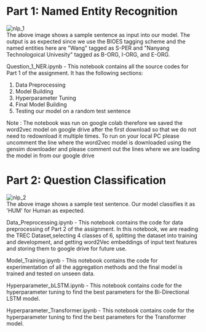 # Part 1: Named Entity Recognition

![nlp_1](https://github.com/tejasr112002/nlp/assets/73415129/bad2ba7c-1121-4967-a0c2-372608365032)
<br>The above image shows a sample sentence as input into our model. The output is as expected since we use the BIOES tagging scheme and the named entities here are "Wang" tagged as S-PER and "Nanyang Technologoical Univesity" tagged as B-ORG, I-ORG, and E-ORG.

Question_1_NER.ipynb - This notebook contains all the source codes for Part 1 of the assignment. It has the following sections: 

1. Data Preprocessing
2. Model Building
3. Hyperparameter Tuning
4. Final Model Building
5. Testing our model on a random test sentence

Note : The notebook was run on google colab therefore we saved the word2vec model on google drive after the first download so that we do not need to redownload it multiple times. To run on your local PC please uncomment the line where the word2vec model is downloaded using the gensim downloader and please comment out the lines where we are loading the model in from our google drive

# Part 2: Question Classification

![nlp_2](https://github.com/tejasr112002/nlp/assets/73415129/b23fdf85-73af-4bc4-a61e-912f67e0a172)
<br>The above image shows a sample test sentence. Our model classifies it as 'HUM' for Human as expected.

Data_Preprocessing.ipynb - This notebook contains the code for data preprocessing of Part 2 of the assignment. 
In this notebook, we are reading the TREC Dataset,selecting 4 classes of 6, splitting the dataset into training and development, and getting word2Vec embeddings of input text features and storing them to google drive for future use. 

Model_Training.ipynb - This notebook contains the code for experimentation of all the aggregation methods and the final model is trained and tested on unseen data.

Hyperparameter_bLSTM.ipynb - This notebook contains code for the hyperparameter tuning to find the best parameters for the Bi-Directional LSTM model.

Hyperparameter_Transformer.ipynb - This notebook contains code for the hyperparameter tuning to find the best parameters for the Transformer model.

